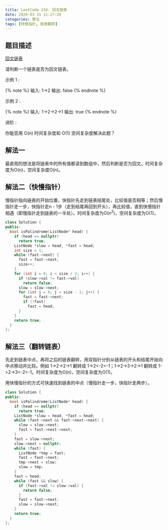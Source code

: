 ```yaml
---
title: LeetCode 234. 回文链表
date: 2020-03-15 11:27:29
categories: 算法
tags: [快慢指针, 链表翻转]
---
```

## 题目描述

[回文链表](https://leetcode-cn.com/problems/palindrome-linked-list/)

请判断一个链表是否为回文链表。

示例 1 :

{% note %}
输入: 1->2
输出: false
{% endnote %}

示例 2 :

{% note %}
输入: 1->2->2->1
输出: true
{% endnote %}

进阶 :

你能否用 O(n) 时间复杂度和 O(1) 空间复杂度解决此题？

<!-- more -->
## 解法一

最直观的想法是将链表中的所有值都读到数组中，然后判断是否为回文。时间复杂度为O(n)，空间复杂度O(n)。

## 解法二（快慢指针）

慢指针指向链表的开始位置，快指针先走到链表结尾处，比较值是否相等；然后慢指针走一步，快指针走n - 1步（走到结尾再回到开头），再比较值，直到快慢指针相遇（即慢指针走到链表的一半处）。时间复杂度为O(n<sup>2</sup>)，空间复杂度为O(1)。

``` C++
class Solution {
public:
  bool isPalindrome(ListNode* head) {
    if (head == nullptr)
      return true;
    ListNode *slow = head, *fast = head;
    int size = 1;
    while (fast->next) {
      fast = fast->next;
      size++;
    }
    for (int i = 0; i < size / 2; i++) {
      if (slow->val != fast->val)
        return false;
      slow = slow->next;
      for (int j = 0; j < size - 1; j++) {
        fast = fast->next;
        if (!fast)
          fast = head;
      }
    }
    return true;
  }
};
```

## 解法三（翻转链表）

先走到链表中点，再将之后的链表翻转，用双指针分别从链表的开头和结尾开始向中点移动并比较。例如 1->2->2->1 翻转成 1->2<-2<-1；1->2->3->2->1 翻转成 1->2->3<-2<-1。时间复杂度为O(n)，空间复杂度为O(1)。

用快慢指针的方式可快速找到链表的中点（慢指针走一步，快指针走两步）。

``` C++
class Solution {
public:
  bool isPalindrome(ListNode* head) {
    if (head == nullptr)
      return true;
    ListNode *slow = head, *fast = head;
    while (fast->next && fast->next->next) {
      slow = slow->next;
      fast = fast->next->next;
    }
    fast = slow->next;
    slow->next = nullptr;
    while (fast) {
      ListNode *tmp = fast;
      fast = fast->next;
      tmp->next = slow;
      slow = tmp;
    }
    fast = head;
    while (fast && slow) {
      if (fast->val != slow->val) {
        return false;
      }
      fast = fast->next;
      slow = slow->next;
    }
    return true;
  }
};
```
